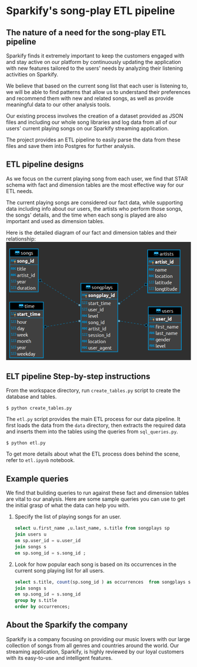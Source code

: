 # Sparkify's song-play ETL pipeline

## The nature of a need for the song-play ETL pipeline
Sparkify finds it extremely important to keep the customers 
engaged with and stay active on our platform by continuously 
updating the application with new features tailored to the users' needs 
by analyzing their listening activities on Sparkify.   

We believe that based on the current song list that each user is listening to, 
we will be able to find patterns that allow us to understand 
their preferences and recommend them with new and related songs, as well 
as provide meaningful data to our other analysis tools.   

Our existing process involves the creation of a dataset provided as JSON files and 
including our whole song libraries and log data from all of our users' current playing songs
on our Sparkify streaming application.   

The project provides an ETL pipeline to easily parse the data from these files 
and save them into Postgres for further analysis.

## ETL pipeline designs

As we focus on the current playing song from each user, 
we find that STAR schema with fact and dimension tables are 
the most effective way for our ETL needs.   

The current playing songs are considered our fact data, 
while supporting data including info about our users, the artists who perform those songs, 
the songs' details, and the time when each song is played are also important and 
used as dimension tables.   

Here is the detailed diagram of our fact and dimension tables and their relationship:
![schema.png](schema.png)
## ELT pipeline Step-by-step instructions
From the workspace directory, run `create_tables.py` script to create the database and tables.
```shell
$ python create_tables.py
```
The `etl.py` script provides the main ETL process for our data pipeline. 
It first loads the data from the `data` directory, 
then extracts the required data and inserts them into the tables 
using the queries from `sql_queries.py`.
```shell
$ python etl.py
```
To get more details about what the ETL process does behind the scene, 
refer to `etl.ipynb` notebook. 
## Example queries
We find that building queries to run against these fact and dimension tables 
are vital to our analysis. Here are some sample queries you can use to get the initial grasp 
of what the data can help you with.
1. Specify the list of playing songs for an user. 
    ```sql
    select u.first_name ,u.last_name, s.title from songplays sp
    join users u
    on sp.user_id = u.user_id
    join songs s
    on sp.song_id = s.song_id ;
    ```
2. Look for how popular each song is based on its occurrences in the current song playing list for all users.
    ```sql
    select s.title, count(sp.song_id ) as occurrences  from songplays sp
    join songs s 
    on sp.song_id = s.song_id
    group by s.title 
    order by occurrences;
    ```
## About the Sparkify the company
Sparkify is a company focusing on providing our music lovers with our large collection of songs 
from all genres and countries around the world. Our streaming application, Sparkify, 
is highly reviewed by our loyal customers with its easy-to-use and intelligent features. 